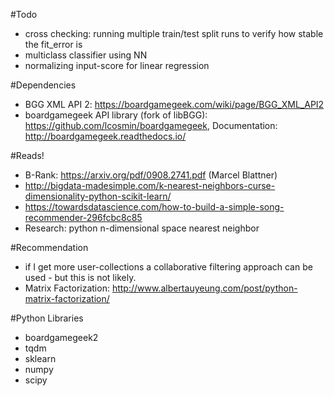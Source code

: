 

#Todo
- cross checking: running multiple train/test split runs to verify how stable the fit_error is
- multiclass classifier using NN 
- normalizing input-score for linear regression

#Dependencies

* BGG XML API 2: https://boardgamegeek.com/wiki/page/BGG_XML_API2
* boardgamegeek API library (fork of libBGG): https://github.com/lcosmin/boardgamegeek, Documentation: http://boardgamegeek.readthedocs.io/

#Reads!
* B-Rank: https://arxiv.org/pdf/0908.2741.pdf (Marcel Blattner)
* http://bigdata-madesimple.com/k-nearest-neighbors-curse-dimensionality-python-scikit-learn/
* https://towardsdatascience.com/how-to-build-a-simple-song-recommender-296fcbc8c85
* Research: python n-dimensional space nearest neighbor

#Recommendation
* if I get more user-collections a collaborative filtering approach can be used - but this is not likely.
* Matrix Factorization: http://www.albertauyeung.com/post/python-matrix-factorization/

#Python Libraries
* boardgamegeek2
* tqdm
* sklearn
* numpy
* scipy
